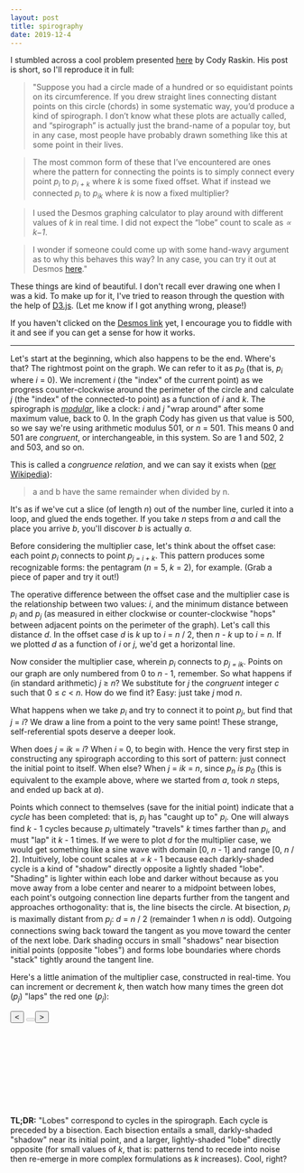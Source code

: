 ```yaml
---
layout: post
title: spirography
date: 2019-12-4
---
```


I stumbled across a cool problem presented [here](http://codyraskin.com/research/?p=158) by Cody Raskin. His post is short, so I'll reproduce it in full:

> "Suppose you had a circle made of a hundred or so equidistant points on its circumference. If you drew straight lines connecting distant points on this circle (chords) in some systematic way, you’d produce a kind of spirograph. I don’t know what these plots are actually called, and “spirograph” is actually just the brand-name of a popular toy, but in any case, most people have probably drawn something like this at some point in their lives.

> The most common form of these that I’ve encountered are ones where the pattern for connecting the points is to simply connect every point *p<sub>i</sub>* to *p<sub>i + k</sub>* where *k* is some fixed offset. What if instead we connected *p<sub>i</sub>* to *p<sub>ik</sub>* where *k* is now a fixed multiplier?

> I used the Desmos graphing calculator to play around with different values of *k* in real time. I did not expect the “lobe” count to scale as *∝ k−1*.

> I wonder if someone could come up with some hand-wavy argument as to why this behaves this way? In any case, you can try it out at Desmos [here](https://www.desmos.com/calculator/yjayzmpgzr)."

These things are kind of beautiful. I don't recall ever drawing one when I was a kid. To make up for it, I've tried to reason through the question with the help of [D3.js](https://d3js.org/). (Let me know if I got anything wrong, please!)

If you haven't clicked on the [Desmos link](https://www.desmos.com/calculator/yjayzmpgzr) yet, I encourage you to fiddle with it and see if you can get a sense for how it works.

---

Let's start at the beginning, which also happens to be the end. Where's that? The rightmost point on the graph. We can refer to it as *p<sub>0</sub>* (that is, *p<sub>i</sub>* where *i* = 0). We increment *i* (the "index" of the current point) as we progress counter-clockwise around the perimeter of the circle and calculate *j* (the "index" of the connected-to point) as a function of *i* and *k*. The spirograph is [*modular*](https://en.wikipedia.org/wiki/Modular_arithmetic), like a clock:  *i* and *j* "wrap around" after some maximum value, back to 0. In the graph Cody has given us that value is 500, so we say we're using arithmetic modulus 501, or *n* = 501. This means 0 and 501 are *congruent*, or interchangeable, in this system. So are 1 and 502, 2 and 503, and so on.

This is called a *congruence relation*, and we can say it exists when ([per Wikipedia](https://en.wikipedia.org/wiki/Modular_arithmetic#Definition_of_congruence_relation)):

> a and b have the same remainder when divided by n.

It's as if we've cut a slice (of length *n*) out of the number line, curled it into a loop, and glued the ends together. If you take *n* steps from *a* and call the place you arrive *b*, you'll discover *b* is actually *a*.

Before considering the multiplier case, let's think about the offset case: each point *p<sub>i</sub>* connects to point *p<sub>j = i + k</sub>*. This pattern produces some recognizable forms: the pentagram (*n* = 5, *k* = 2), for example. (Grab a piece of paper and try it out!)

The operative difference between the offset case and the multiplier case is the relationship between two values: *i*, and the minimum distance between *p<sub>i</sub>* and *p<sub>j</sub>* (as measured in either clockwise or counter-clockwise "hops" between adjacent points on the perimeter of the graph). Let's call this distance *d*. In the offset case *d* is *k* up to *i* = *n* / 2, then *n* - *k* up to *i* = *n*. If we plotted *d* as a function of *i* or *j*, we'd get a horizontal line.

Now consider the multiplier case, wherein *p<sub>i</sub>* connects to *p<sub>j = ik</sub>*. Points on our graph are only numbered from 0 to *n* - 1, remember. So what happens if (in standard arithmetic) *j* &ge; *n*? We substitute for *j* the *congruent* integer *c* such that 0 &le; *c* &lt; *n*. How do we find it? Easy: just take *j* mod *n*.

What happens when we take *p<sub>i</sub>* and try to connect it to point *p<sub>j</sub>*, but find that *j* = *i*? We draw a line from a point to the very same point! These strange, self-referential spots deserve a deeper look.

When does *j* = *ik* = *i*? When *i* = 0, to begin with. Hence the very first step in constructing any spirograph according to this sort of pattern: just connect the initial point to itself. When else? When *j* = *ik* = *n*, since *p<sub>n</sub>* *is* *p<sub>0</sub>* (this is equivalent to the example above, where we started from *a*, took *n* steps, and ended up back at *a*).

Points which connect to themselves (save for the initial point) indicate that a *cycle* has been completed: that is, *p<sub>j</sub>* has "caught up to" *p<sub>i</sub>*. One will always find *k* - 1 cycles because *p<sub>j</sub>* ultimately "travels" *k* times farther than *p<sub>i</sub>*, and must "lap" it *k* - 1 times. If we were to plot *d* for the multiplier case, we would get something like a sine wave with domain [0, *n* - 1] and range [0, *n* / 2]. Intuitively, lobe count scales at *∝* *k* - 1 because each darkly-shaded cycle is a kind of "shadow" directly opposite a lightly shaded "lobe". "Shading" is lighter within each lobe and darker without because as you move away from a lobe center and nearer to a midpoint between lobes, each point's outgoing connection line departs further from the tangent and approaches orthogonality: that is, the line bisects the circle. At bisection, *p<sub>i</sub>* is maximally distant from *p<sub>j</sub>*: *d* = *n* / 2 (remainder 1 when *n* is odd). Outgoing connections swing back toward the tangent as you move toward the center of the next lobe. Dark shading occurs in small "shadows" near bisection initial points (opposite "lobes") and forms lobe boundaries where chords "stack" tightly around the tangent line.

Here's a little animation of the multiplier case, constructed in real-time. You can increment or decrement *k*, then watch how many times the green dot (*p<sub>j</sub>*) "laps" the red one (*p<sub>j</sub>*):

<div class="btn-group" role="group">
<button type="button" class="btn btn-dark" onclick="decK()">&lt;</button>
<button id="k" type="button" disabled class="btn btn-dark">
</button><button type="button" class="btn btn-dark" onclick="incK()">&gt;</button>
</div>
<svg id="multiplier" class="container-fluid"></svg>

**TL;DR:** "Lobes" correspond to cycles in the spirograph. Each cycle is preceded by a bisection. Each bisection entails a small, darkly-shaded "shadow" near its initial point, and a larger, lightly-shaded "lobe" directly opposite (for small values of *k*, that is: patterns tend to recede into noise then re-emerge in more complex formulations as *k* increases). Cool, right?

<script src="https://d3js.org/d3.v4.min.js"></script>
<script>
var k = 2;  // multiplier
var r = 40; // radius

var svg = d3
  .select("svg")
  .attr("width", 960)
  .style("height", 600);

var path = svg
  .append("path")
  .attr(
    "d",
    "M " +
      3 * r +
      ", " +
      2 * r +
      " a " +
      r +
      "," +
      r +
      " 0 1,1 " +
      -2 * r +
      ",0 a " +
      r +
      "," +
      r +
      " 0 1,1 " +
      2 * r +
      ",0"
  )
  .attr("fill", "none")
  .style("stroke", "gray")
  .style("stroke-width", "3")
  .style("stroke-opacity", 0.5);

var piDot = svg
  .append("circle")
  .attr("fill", "red")
  .style("fill-opacity", 0.5)
  .attr("r", 6)
  .attr("transform", "translate(" + 2 * r + "," + 3 * r + ")");

var pjDot = svg
  .append("circle")
  .attr("fill", "green")
  .style("fill-opacity", 0.5)
  .attr("r", 6)
  .attr("transform", "translate(" + 2 * r + "," + 3 * r + ")");

renderK();
transition();

function incK() {
    k += 1;
    renderK();
}

function decK() {
    if (k > 1) { 
        k -= 1;
    }
    renderK();
}

function renderK() {
    document.getElementById("k").innerHTML = "k = " + k;
}

function transition() {
  piDot
    .transition()
    .duration(5000)
    .attrTween("transform", translateAlong(path.node(), k))
    .on("end", function() {
      d3.selectAll("line").remove();
      transition();
    });
}

// adapted from https://bl.ocks.org/mbostock/1705868
function translateAlong(path, K) {
  var l = path.getTotalLength();
  return function(d, i, a) {
    return function(t) {
      var i = t * l;
      var j = i * K;
      var pi = path.getPointAtLength(i);
      var pj = path.getPointAtLength(j <= l ? j : j % l);
      svg
        .append("line")
        .attr("x1", pi.x)
        .attr("y1", pi.y)
        .attr("x2", pj.x)
        .attr("y2", pj.y)
        .style("stroke", "gray")
        .style("stroke-opacity", 0.25)
        .style("stroke-width", 1);
      pjDot.attr("transform", "translate(" + pj.x + "," + pj.y + ")");
      return "translate(" + pi.x + "," + pi.y + ")";
    };
  };
}

</script>
